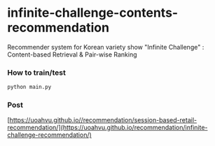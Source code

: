 # infinite-challenge-contents-recommendation
Recommender system for Korean variety show "Infinite Challenge" : Content-based Retrieval &amp; Pair-wise Ranking

### How to train/test

```python
python main.py
```

### Post

[https://uoahvu.github.io//recommendation/session-based-retail-recommendation/](https://uoahvu.github.io/recommendation/infinite-challenge-recommendation/)
